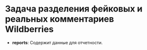 

# Задача разделения фейковых и реальных комментариев Wildberries


* **reports**: Содержит данные для отчетности.
